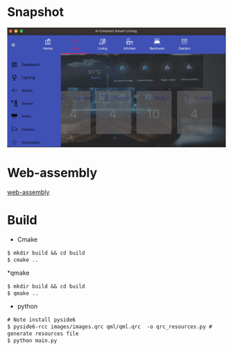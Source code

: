 
# Snapshot
![snapshot-1](https://github.com/avble/qt_mock/blob/main/doc/images/home_automation.png?raw=true)

# Web-assembly
[web-assembly](https://avble.github.io/assets/avhome.html)

# Build 
* Cmake
```shell
$ mkdir build && cd build
$ cmake ..
```

*qmake
``` shell
$ mkdir build && cd build
$ qmake ..
```

* python
``` shell
# Note install pyside6
$ pyside6-rcc images/images.qrc qml/qml.qrc  -o qrc_resources.py # generate resources file
$ python main.py
```
